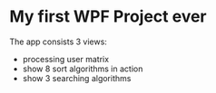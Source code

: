 # My first WPF Project ever

The app consists 3 views:
* processing user matrix 
* show 8 sort algorithms  in action
* show 3 searching algorithms 
